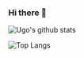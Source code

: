 ### Hi there 👋

<!--
**Ugo-OClock/Ugo-OClock** is a ✨ _special_ ✨ repository because its `README.md` (this file) appears on your GitHub profile.

Here are some ideas to get you started:

- 🔭 I’m currently working on ...
- 🌱 I’m currently learning ...
- 👯 I’m looking to collaborate on ...
- 🤔 I’m looking for help with ...
- 💬 Ask me about ...
- 📫 How to reach me: ...
- 😄 Pronouns: ...
- ⚡ Fun fact: ...
-->


![Ugo's github stats](https://github-readme-stats-git-master-ugo-oclock.vercel.app/api?username=Ugo-OClock&count_private=true&show_icons=true)  

![Top Langs](https://github-readme-stats-git-master-ugo-oclock.vercel.app/api/top-langs/?username=Ugo-OClock&langs_count=10)
